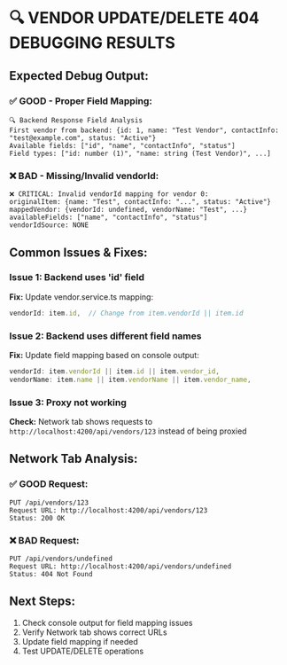 # 🔍 VENDOR UPDATE/DELETE 404 DEBUGGING RESULTS

## Expected Debug Output:

### ✅ GOOD - Proper Field Mapping:
```
🔍 Backend Response Field Analysis
First vendor from backend: {id: 1, name: "Test Vendor", contactInfo: "test@example.com", status: "Active"}
Available fields: ["id", "name", "contactInfo", "status"]
Field types: ["id: number (1)", "name: string (Test Vendor)", ...]
```

### ❌ BAD - Missing/Invalid vendorId:
```
❌ CRITICAL: Invalid vendorId mapping for vendor 0:
originalItem: {name: "Test", contactInfo: "...", status: "Active"}
mappedVendor: {vendorId: undefined, vendorName: "Test", ...}
availableFields: ["name", "contactInfo", "status"]
vendorIdSource: NONE
```

## Common Issues & Fixes:

### Issue 1: Backend uses 'id' field
**Fix:** Update vendor.service.ts mapping:
```typescript
vendorId: item.id,  // Change from item.vendorId || item.id
```

### Issue 2: Backend uses different field names
**Fix:** Update field mapping based on console output:
```typescript
vendorId: item.vendorId || item.id || item.vendor_id,
vendorName: item.name || item.vendorName || item.vendor_name,
```

### Issue 3: Proxy not working
**Check:** Network tab shows requests to `http://localhost:4200/api/vendors/123` instead of being proxied

## Network Tab Analysis:

### ✅ GOOD Request:
```
PUT /api/vendors/123
Request URL: http://localhost:4200/api/vendors/123
Status: 200 OK
```

### ❌ BAD Request:
```
PUT /api/vendors/undefined
Request URL: http://localhost:4200/api/vendors/undefined
Status: 404 Not Found
```

## Next Steps:
1. Check console output for field mapping issues
2. Verify Network tab shows correct URLs
3. Update field mapping if needed
4. Test UPDATE/DELETE operations 